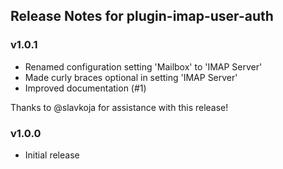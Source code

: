 ## Release Notes for plugin-imap-user-auth

### v1.0.1

  * Renamed configuration setting 'Mailbox' to 'IMAP Server'
  * Made curly braces optional in setting 'IMAP Server'
  * Improved documentation (#1)

  Thanks to @slavkoja for assistance with this release!


### v1.0.0

  * Initial release
